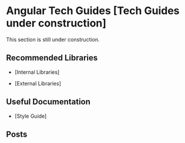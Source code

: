 # Angular Tech Guides [Tech Guides under construction]
This section is still under construction. 

## Recommended Libraries

- [Internal Libraries]

- [External Libraries]

## Useful Documentation

- [Style Guide]

## Posts
